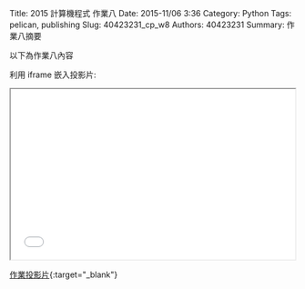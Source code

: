Title: 2015 計算機程式 作業八
Date: 2015-11/06 3:36
Category: Python
Tags: pelican, publishing
Slug: 40423231_cp_w8
Authors: 40423231
Summary: 作業八摘要

以下為作業八內容

利用 iframe 嵌入投影片:

<iframe src="40423231_cp_w8_p.html" width="500" height="300"></iframe>

[作業投影片](40423231_cp_w8_p.html){:target="_blank"}